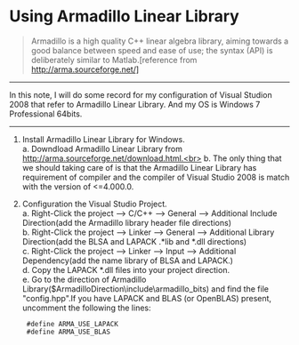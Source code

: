 # Using Armadillo Linear Library

> Armadillo is a high quality C++ linear algebra library, aiming towards a good balance between speed and ease of use; the syntax (API) is deliberately similar to Matlab.[reference from http://arma.sourceforge.net/]

----

In this note, I will do some record for my configuration of Visual Studion 2008 that refer to Armadillo Linear Library. And my OS is Windows 7 Professional 64bits.

----

1. Install Armadillo Linear Library for Windows.<br>
    a. Downdload Armadillo Linear Library from http://arma.sourceforge.net/download.html.<br>
    b. The only thing that we should taking care of is that the Armadillo Linear Library has requirement of compiler and the compiler of Visual Studio 2008 is match with the version of <=4.000.0.<br>

2. Configuration the Visual Studio Project.<br>
    a. Right-Click the project --> C/C++ --> General --> Additional Include Direction(add the Armadillo library header file directions)<br>
    b. Right-Click the project --> Linker --> General --> Additional Library Direction(add the BLSA and LAPACK .*lib and *.dll directions)<br>
    c. Right-Click the project --> Linker --> Input --> Additional Dependency(add the name library of BLSA and LAPACK.)<br>
    d. Copy the LAPACK *.dll files into your project direction.<br>
    e. Go to the direction of Armadillo Library($ArmadilloDirection\include\armadillo_bits\) and find the file "config.hpp".If you have LAPACK and BLAS (or OpenBLAS) present, uncomment the following the lines:<br>


        #define ARMA_USE_LAPACK
        #define ARMA_USE_BLAS
